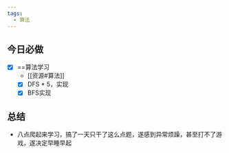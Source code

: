 ```yaml
---
tags:
  - 算法
---
```

## 今日必做
* [x] ==算法学习
	* [[资源#算法]]
	* [x] DFS * 5，实现
	* [x] BFS实现
## 总结
* 八点爬起来学习，搞了一天只干了这么点题，遂感到异常烦躁，甚至打不了游戏，遂决定早睡早起